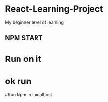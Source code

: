 # React-Learning-Project
My beginner level of learning

## NPM START
# Run on it
# ok run
#Run Npm in Localhost
